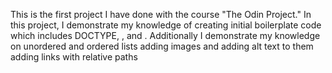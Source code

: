 This is the first project I have done with the course "The Odin Project."
In this project, I demonstrate my knowledge of creating initial boilerplate code which includes DOCTYPE, <html>, <head> and <body>.
Additionally I demonstrate my knowledge on
unordered and ordered lists
adding images and adding alt text to them
adding links with relative paths